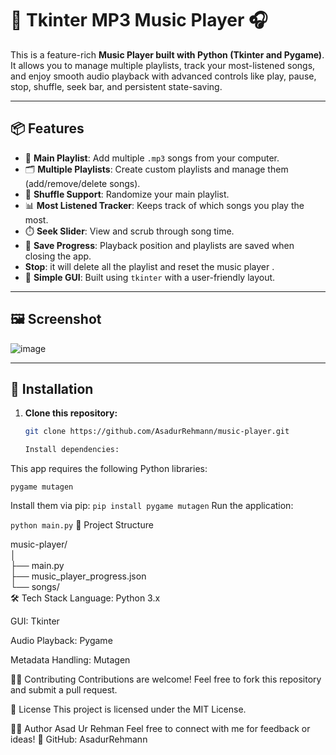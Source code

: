 # 🎵 Tkinter MP3 Music Player 🎧

This is a feature-rich **Music Player built with Python (Tkinter and Pygame)**. It allows you to manage multiple playlists, track your most-listened songs, and enjoy smooth audio playback with advanced controls like play, pause, stop, shuffle, seek bar, and persistent state-saving.

---

## 📦 Features

- 🎼 **Main Playlist**: Add multiple `.mp3` songs from your computer.
- 🗂️ **Multiple Playlists**: Create custom playlists and manage them (add/remove/delete songs).
- 🔁 **Shuffle Support**: Randomize your main playlist.
- 📊 **Most Listened Tracker**: Keeps track of which songs you play the most.
- ⏱️ **Seek Slider**: View and scrub through song time.
- 💾 **Save Progress**: Playback position and playlists are saved when closing the app.
-    **Stop**: it will delete all the playlist and reset the music player .
- 🎨 **Simple GUI**: Built using `tkinter` with a user-friendly layout.

---

## 🖼️ Screenshot
![image](https://github.com/user-attachments/assets/27579168-2496-4296-a96a-02fe32002908)




---

## 🚀 Installation

1. **Clone this repository:**

   ```bash
   git clone https://github.com/AsadurRehmann/music-player.git

   Install dependencies:

This app requires the following Python libraries:

`pygame
 mutagen`

Install them via pip:
   `pip install pygame mutagen`
Run the application:

`python main.py`
📁 Project Structure

music-player/  
│  
├── main.py                   
├── music_player_progress.json   
└── songs/                   
🛠 Tech Stack
Language: Python 3.x

GUI: Tkinter

Audio Playback: Pygame

Metadata Handling: Mutagen

👨‍💻 Contributing
Contributions are welcome! Feel free to fork this repository and submit a pull request.

📄 License
This project is licensed under the MIT License.

🙋‍♂️ Author
Asad Ur Rehman
Feel free to connect with me for feedback or ideas!
🔗 GitHub: AsadurRehmann






